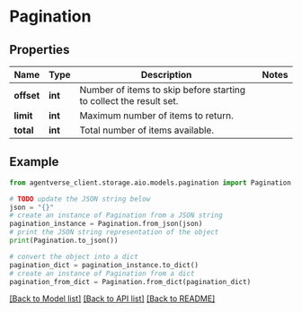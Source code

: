# Pagination


## Properties

Name | Type | Description | Notes
------------ | ------------- | ------------- | -------------
**offset** | **int** | Number of items to skip before starting to collect the result set. | 
**limit** | **int** | Maximum number of items to return. | 
**total** | **int** | Total number of items available. | 

## Example

```python
from agentverse_client.storage.aio.models.pagination import Pagination

# TODO update the JSON string below
json = "{}"
# create an instance of Pagination from a JSON string
pagination_instance = Pagination.from_json(json)
# print the JSON string representation of the object
print(Pagination.to_json())

# convert the object into a dict
pagination_dict = pagination_instance.to_dict()
# create an instance of Pagination from a dict
pagination_from_dict = Pagination.from_dict(pagination_dict)
```
[[Back to Model list]](../README.md#documentation-for-models) [[Back to API list]](../README.md#documentation-for-api-endpoints) [[Back to README]](../README.md)


